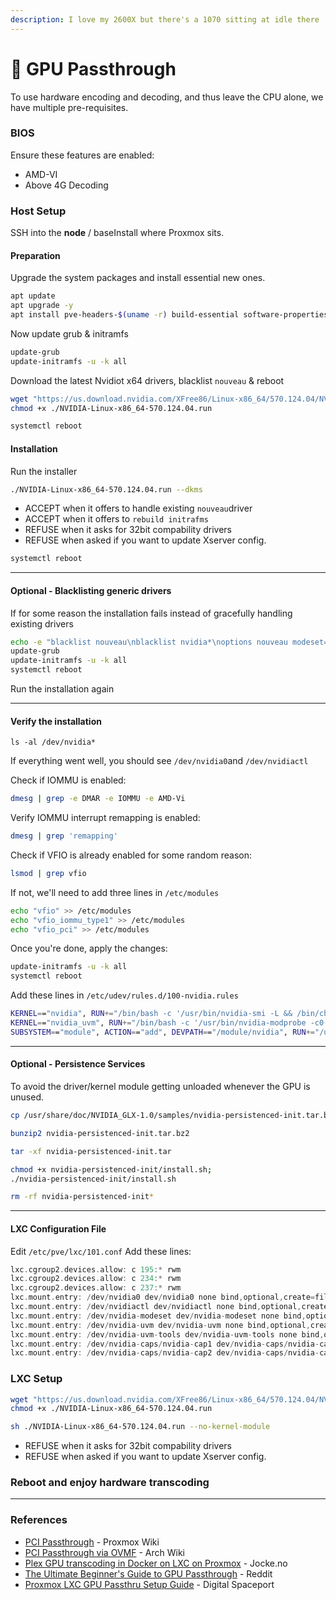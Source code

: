 ```yaml
---
description: I love my 2600X but there's a 1070 sitting at idle there ...
---
```


# 👾 GPU Passthrough

To use hardware encoding and decoding, and thus leave the CPU alone, we have multiple pre-requisites.

### BIOS

Ensure these features are enabled:

* AMD-VI
* Above 4G Decoding

### Host Setup

SSH into the **node** / baseInstall where Proxmox sits.

#### Preparation

Upgrade the system packages and install essential new ones.

```bash
apt update
apt upgrade -y
apt install pve-headers-$(uname -r) build-essential software-properties-common make nvtop htop -y
```

Now update grub & initramfs

```bash
update-grub
update-initramfs -u -k all
```

Download the latest Nvidiot x64 drivers, blacklist `nouveau` & reboot

```bash
wget "https://us.download.nvidia.com/XFree86/Linux-x86_64/570.124.04/NVIDIA-Linux-x86_64-570.124.04.run"
chmod +x ./NVIDIA-Linux-x86_64-570.124.04.run
```

```bash
systemctl reboot
```

#### Installation

Run the installer

```bash
./NVIDIA-Linux-x86_64-570.124.04.run --dkms
```

* ACCEPT when it offers to handle existing `nouveau`driver
* ACCEPT when it offers to `rebuild initrafms`
* REFUSE when it asks for 32bit compability drivers
* REFUSE when asked if you want to update Xserver config.

```bash
systemctl reboot
```

***

#### Optional - Blacklisting generic drivers

If for some reason the installation fails instead of gracefully handling existing drivers

```bash
echo -e "blacklist nouveau\nblacklist nvidia*\noptions nouveau modeset=0" > /etc/modprobe.d/blacklist-nouveau.conf
update-grub
update-initramfs -u -k all
systemctl reboot
```

Run the installation again

***

#### Verify the installation

```
ls -al /dev/nvidia*
```

If everything went well, you should see `/dev/nvidia0`and `/dev/nvidiactl`

Check if IOMMU is enabled:

```sh
dmesg | grep -e DMAR -e IOMMU -e AMD-Vi
```

Verify IOMMU interrupt remapping is enabled:

```sh
dmesg | grep 'remapping'
```

Check if VFIO is already enabled for some random reason:

```sh
lsmod | grep vfio
```

If not, we'll need to add three lines in `/etc/modules`

```bash
echo "vfio" >> /etc/modules
echo "vfio_iommu_type1" >> /etc/modules
echo "vfio_pci" >> /etc/modules
```

Once you're done, apply the changes:

```bash
update-initramfs -u -k all
systemctl reboot
```

Add these lines in `/etc/udev/rules.d/100-nvidia.rules`

```bash
KERNEL=="nvidia", RUN+="/bin/bash -c '/usr/bin/nvidia-smi -L && /bin/chmod 666 /dev/nvidia*'"
KERNEL=="nvidia_uvm", RUN+="/bin/bash -c '/usr/bin/nvidia-modprobe -c0 -u && /bin/chmod 0666 /dev/nvidia-uvm*'"
SUBSYSTEM=="module", ACTION=="add", DEVPATH=="/module/nvidia", RUN+="/usr/bin/nvidia-modprobe -m"
```

***

#### Optional - Persistence Services

To avoid the driver/kernel module getting unloaded whenever the GPU is unused.

```bash
cp /usr/share/doc/NVIDIA_GLX-1.0/samples/nvidia-persistenced-init.tar.bz2 .
```

```bash
bunzip2 nvidia-persistenced-init.tar.bz2
```

```bash
tar -xf nvidia-persistenced-init.tar
```

```bash
chmod +x nvidia-persistenced-init/install.sh;
./nvidia-persistenced-init/install.sh
```

```bash
rm -rf nvidia-persistenced-init*
```

***

#### LXC Configuration File

Edit `/etc/pve/lxc/101.conf` Add these lines:

```c
lxc.cgroup2.devices.allow: c 195:* rwm
lxc.cgroup2.devices.allow: c 234:* rwm
lxc.cgroup2.devices.allow: c 237:* rwm
lxc.mount.entry: /dev/nvidia0 dev/nvidia0 none bind,optional,create=file
lxc.mount.entry: /dev/nvidiactl dev/nvidiactl none bind,optional,create=file
lxc.mount.entry: /dev/nvidia-modeset dev/nvidia-modeset none bind,optional,create=file
lxc.mount.entry: /dev/nvidia-uvm dev/nvidia-uvm none bind,optional,create=file
lxc.mount.entry: /dev/nvidia-uvm-tools dev/nvidia-uvm-tools none bind,optional,create=file
lxc.mount.entry: /dev/nvidia-caps/nvidia-cap1 dev/nvidia-caps/nvidia-cap1 none bind,optional,create=file
lxc.mount.entry: /dev/nvidia-caps/nvidia-cap2 dev/nvidia-caps/nvidia-cap2 none bind,optional,create=file
```

### LXC Setup

```bash
wget "https://us.download.nvidia.com/XFree86/Linux-x86_64/570.124.04/NVIDIA-Linux-x86_64-570.124.04.run"
chmod +x ./NVIDIA-Linux-x86_64-570.124.04.run
```

```bash
sh ./NVIDIA-Linux-x86_64-570.124.04.run --no-kernel-module
```

* REFUSE when it asks for 32bit compability drivers
* REFUSE when asked if you want to update Xserver config.

### Reboot and enjoy hardware transcoding

***

### References

* [PCI Passthrough](https://pve.proxmox.com/wiki/PCI_Passthrough) - Proxmox Wiki&#x20;
* [PCI Passthrough via OVMF](https://wiki.archlinux.org/title/PCI_passthrough_via_OVMF) - Arch Wiki&#x20;
* [Plex GPU transcoding in Docker on LXC on Proxmox](https://jocke.no/2022/02/23/plex-gpu-transcoding-in-docker-on-lxc-on-proxmox/) - Jocke.no&#x20;
* [The Ultimate Beginner's Guide to GPU Passthrough](https://www.reddit.com/r/homelab/comments/b5xpua/the_ultimate_beginners_guide_to_gpu_passthrough/) - Reddit&#x20;
* [Proxmox LXC GPU Passthru Setup Guide](https://digitalspaceport.com/proxmox-lxc-gpu-passthru-setup-guide/) - Digital Spaceport&#x20;
